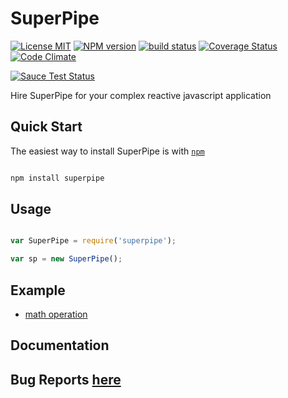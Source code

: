 # SuperPipe

[![License MIT][license-img]][license-url]
[![NPM version][npm-img]][npm-url]
[![build status][travis-img]][travis-img]
[![Coverage Status][coverage-img]][coverage-url]
[![Code Climate][climate-img]][climate-url]

[![Sauce Test Status](https://saucelabs.com/browser-matrix/superpipe.svg)](https://saucelabs.com/u/superpipe)


Hire SuperPipe for your complex reactive javascript application

##  Quick Start

The easiest way to install SuperPipe is with [`npm`](http://npmjs.org)

```sh

npm install superpipe

```

##  Usage

```javascript

var SuperPipe = require('superpipe');

var sp = new SuperPipe();

```

##  Example

*  [math operation](https://github.com/lsm/superpipe/tree/master/example/math-operation)

##  Documentation


##  Bug Reports [here](https://github.com/lsm/superpipe/issues)


[license-img]: https://img.shields.io/npm/l/superpipe.svg
[license-url]: http://opensource.org/licenses/MIT
[npm-img]: http://img.shields.io/npm/v/superpipe.svg
[npm-url]: https://npmjs.org/package/superpipe
[travis-img]: https://travis-ci.org/lsm/superpipe.svg?branch=master
[travis-url]: http://travis-ci.org/lsm/superpipe
[coverage-img]: https://coveralls.io/repos/lsm/superpipe/badge.svg?branch=master&service=github
[coverage-url]: https://coveralls.io/github/lsm/superpipe?branch=master
[climate-img]: https://codeclimate.com/github/lsm/superpipe/badges/gpa.svg
[climate-url]: https://codeclimate.com/github/lsm/superpipe
